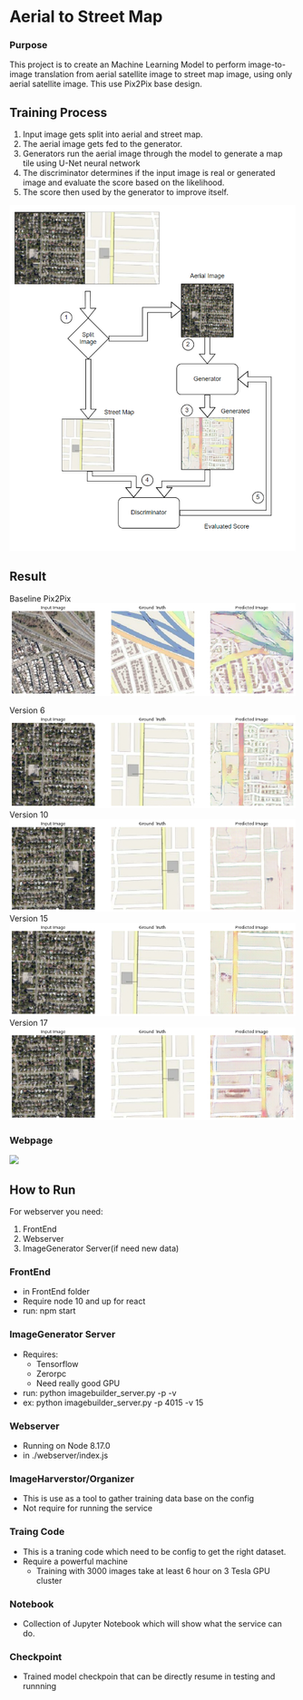 # Aerial to Street Map

### Purpose
This project is to create an Machine Learning Model to perform image-to-image translation from aerial satellite image to street map image, using only aerial satellite image. This use Pix2Pix base design.


## Training Process
1. Input image gets split into aerial and street map. 
2. The aerial image gets fed to the generator. 
3. Generators run the aerial image through the model to generate a map tile using U-Net neural network
4. The discriminator determines if the input image is real or generated image and evaluate the score based on the likelihood.
5. The score then used by the generator to improve itself. 

![](./image/gan.png)


## Result
Baseline Pix2Pix
![](./image/blue.png)

Version 6
![](./image/v6.png)
Version 10
![](./image/v10.png)
Version 15
![](./image/v15.png)
Version 17
![](./image/v17.png)

### Webpage

![](./image/mainpage.png)

## How to Run

For webserver you need:
1. FrontEnd
2. Webserver
3. ImageGenerator Server(if need new data)

### FrontEnd
- in FrontEnd folder
- Require node 10 and up for react
- run: npm start

### ImageGenerator Server
- Requires:
    - Tensorflow
    - Zerorpc
    - Need really good GPU
- run: python imagebuilder_server.py -p <portnumber> -v <version number>
- ex: python imagebuilder_server.py -p 4015 -v 15

### Webserver
- Running on Node 8.17.0
- in ./webserver/index.js <port>

### ImageHarverstor/Organizer
- This is use as a tool to gather training data base on the config
- Not require for running the service

### Traing Code
- This is a traning code which need to be config to get the right dataset.
- Require a powerful machine
    - Training with 3000 images take at least 6 hour on 3 Tesla GPU cluster

### Notebook
- Collection of Jupyter Notebook which will show what the service can do.

### Checkpoint
- Trained model checkpoin that can be directly resume in testing and runnning